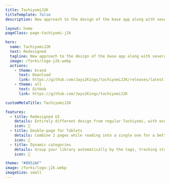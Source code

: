 ```yaml
---
title: TachiyomiJ2K
titleTemplate: false
description: New approach to the design of the base app along with several other enhancements

layout: home
pageClass: page-tachiyomi-j2k

hero:
  name: TachiyomiJ2K
  text: Redesigned
  tagline: New approach to the design of the base app along with several other enhancements
  image: /forks/logo-j2k.webp
  actions:
    - theme: brand
      text: Download
      link: https://github.com/Jays2Kings/tachiyomiJ2K/releases/latest
    - theme: alt
      text: GitHub
      link: https://github.com/Jays2Kings/tachiyomiJ2K

customMetaTitle: TachiyomiJ2K

features:
  - title: Redesigned UI
    details: Entirely different design from regular Tachiyomi, with exciting new features.
    icon: 👑
  - title: Double-page for Tablets
    details: Combine 2 pages while reading into a single one for a better tablet experience.
    icon: 📖
  - title: Dynamic categories
    details: Group your library automatically by the tags, tracking status, source, and more.
    icon: 🔖

theme: "#0952AF"
image: /forks/logo-j2k.webp
imageSize: small
---
```


<br><VPTeamMembers size="small" :members="members" />

<script setup>
import "@theme/styles/forks/tachiyomi-j2k.styl"
import { VPTeamMembers } from "vitepress/theme"

const members = [
  {
    avatar: "https://www.github.com/Jays2Kings.png",
    name: "Jays2Kings",
    title: "Creator",
    links: [
      { icon: "github", link: "https://github.com/Jays2Kings" }
    ]
  }
]
</script>
